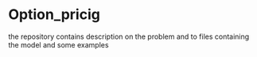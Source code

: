 # Option_pricig
the repository contains description on the problem and to files containing the model and some examples
